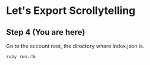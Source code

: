 # Let's Export Scrollytelling

## Step 4 **(You are here)**

Go to the account root, the directory where index.json is.

``` shell
ruby run.rb
```
